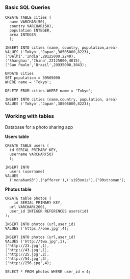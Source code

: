 ### Basic SQL Queries
```
CREATE TABLE cities (
  name VARCHAR(50),
  country VARCHAR(50),
  population INTEGER,
  area INTEGER
  );
```

```
INSERT INTO cities (name, country, population,area)
VALUES ('Tokyo','Japan',38505000,8223),
('Delhi','India',28125000,2240),
('Shanghai','China',22125000,4015),
('Sao Paulo','Brazil',20935000,3043);
```

```
UPDATE cities
SET population = 39505000
WHERE name = 'Tokyo';
```

```
DELETE FROM cities WHERE name = 'Tokyo';
```

```
INSERT INTO cities (name,country, population, area)
VALUES ('Tokyo','Japan',38505000,8223);
```

### Working with tables
Database for a photo sharing app

**Users table**
```
CREATE TABLE users (
  id SERIAL PRIMARY KEY,
  username VARCHAR(50)
  );
```

```
INSERT INTO
  users (username)
VALUES
  ('monahan93'),('pfferer'),('si93onis'),('99stroman');
```

**Photos table**
```
CREATE table photos (
	id SERIAL PRIMARY KEY,
  url VARCHAR(200),
  user_id INTEGER REFERENCES users(id)
);
```

```
INSERT INTO photos (url,user_id) 
VALUES ('https://one.jpg',4);
```

```
INSERT INTO photos (url,user_id)
VALUES ('http://two.jpg',1),
('http://23.jpg',1),
('http://43.jpg',1),
('http://25.jpg',2),
('http://54.jpg',3),
('http://256.jpg',4);
```

```
SELECT * FROM photos WHERE user_id = 4;
```

```

```